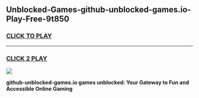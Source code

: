 
## Unblocked-Games-github-unblocked-games.io-Play-Free-9t850
<h3>
<a href="https://premium76.site?title=github-unblocked-games.io&ref=20M">CLICK TO PLAY</a></h3>
<hr>

<h3>
<a href="https://premium76.site?title=github-unblocked-games.io&ref=20M">CLICK 2 PLAY</a>
  
</h3>

<a href="https://premium76.site?title=github-unblocked-games.io&ref=19M"><img src="https://clearcache.store/games.png"></a>


**github-unblocked-games.io games unblocked: Your Gateway to Fun and Accessible Online Gaming**
